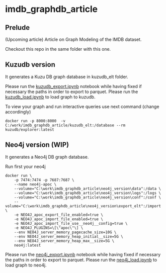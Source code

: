 # imdb_graphdb_article

## Prelude
(Upcoming article) Article on Graph Modeling of the IMDB dataset.

Checkout this repo in the same folder with this one.
 

## Kuzudb version
It generates a Kuzu DB graph database in kuzudb_elt folder.

Please run the [kuzudb_export.ipynb](kuzudb_version/kuzudb_export.ipynb) notebook while having fixed if necessary the paths in order to export to parquet.
Please run the [kuzudb_load.ipynb](kuzudb_version/kuzudb_load.ipynb) to load graph to kuzudb.

To view your graph and run interactive queries use next command (change accordingly)

```
docker run -p 8000:8000  -v C:/work/imdb_graphdb_article/kuzudb_elt:/database --rm kuzudb/explorer:latest
```

## Neo4j version (WIP)
It generates a Neo4j DB graph database.

Run first your neo4j

```
docker run \
    -p 7474:7474 -p 7687:7687 \
    --name neo4j-apoc \
    --volume="C:\work\imdb_graphdb_article\neo4j_version\data":/data \
    --volume="C:\work\imdb_graphdb_article\neo4j_version\logs":/logs \
    --volume="C:\work\imdb_graphdb_article\neo4j_version\conf":/conf \
    --volume="C:\work\imdb_graphdb_article\neo4j_version\export_elt":/import \
    -e NEO4J_apoc_export_file_enabled=true \
    -e NEO4J_apoc_import_file_enabled=true \
    -e NEO4J_apoc_import_file_use__neo4j__config=true \
    -e NEO4J_PLUGINS=\[\"apoc\"\] \
    --env NEO4J_server_memory_pagecache_size=10G \
    --env NEO4J_server_memory_heap_initial__size=5G \
    --env NEO4J_server_memory_heap_max__size=5G \
    neo4j:latest
```

Please run the [neo4j_export.ipynb](neo4j_version/neo4j_export.ipynb) notebook while having fixed if necessary the paths in order to export to parquet.
Please run the [neo4j_load.ipynb](neo4j_version/neo4j_load.ipynb) to load graph to neo4j.
